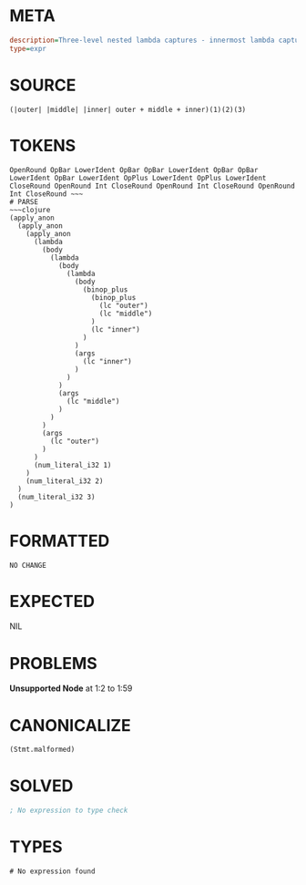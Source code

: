 # META
~~~ini
description=Three-level nested lambda captures - innermost lambda captures from all outer levels
type=expr
~~~
# SOURCE
~~~roc
(|outer| |middle| |inner| outer + middle + inner)(1)(2)(3)
~~~
# TOKENS
~~~text
OpenRound OpBar LowerIdent OpBar OpBar LowerIdent OpBar OpBar LowerIdent OpBar LowerIdent OpPlus LowerIdent OpPlus LowerIdent CloseRound OpenRound Int CloseRound OpenRound Int CloseRound OpenRound Int CloseRound ~~~
# PARSE
~~~clojure
(apply_anon
  (apply_anon
    (apply_anon
      (lambda
        (body
          (lambda
            (body
              (lambda
                (body
                  (binop_plus
                    (binop_plus
                      (lc "outer")
                      (lc "middle")
                    )
                    (lc "inner")
                  )
                )
                (args
                  (lc "inner")
                )
              )
            )
            (args
              (lc "middle")
            )
          )
        )
        (args
          (lc "outer")
        )
      )
      (num_literal_i32 1)
    )
    (num_literal_i32 2)
  )
  (num_literal_i32 3)
)
~~~
# FORMATTED
~~~roc
NO CHANGE
~~~
# EXPECTED
NIL
# PROBLEMS
**Unsupported Node**
at 1:2 to 1:59

# CANONICALIZE
~~~clojure
(Stmt.malformed)
~~~
# SOLVED
~~~clojure
; No expression to type check
~~~
# TYPES
~~~roc
# No expression found
~~~
